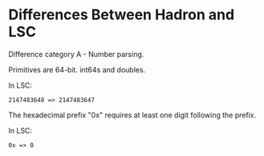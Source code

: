 Differences Between Hadron and LSC
==================================

Difference category A - Number parsing.

<DIFFA0>

Primitives are 64-bit. int64s and doubles.

In LSC:

```
2147483648 => 2147483647
```

<DIFFA1>

The hexadecimal prefix "0x" requires at least one digit following the prefix.

In LSC:
```
0x => 0
```
